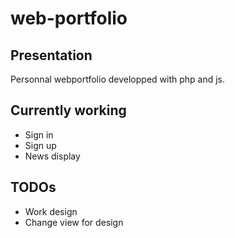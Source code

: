 web-portfolio
=============

## Presentation
Personnal webportfolio developped with php and js.

## Currently working
- Sign in
- Sign up
- News display

## TODOs
- Work design
- Change view for design
